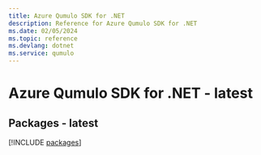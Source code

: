 ```yaml
---
title: Azure Qumulo SDK for .NET
description: Reference for Azure Qumulo SDK for .NET
ms.date: 02/05/2024
ms.topic: reference
ms.devlang: dotnet
ms.service: qumulo
---
```

# Azure Qumulo SDK for .NET - latest
## Packages - latest
[!INCLUDE [packages](qumulo-index.md)]